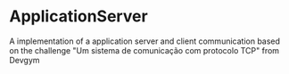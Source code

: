 # ApplicationServer
A implementation of a application server and client communication based on the challenge "Um sistema de comunicação com protocolo TCP" from Devgym
